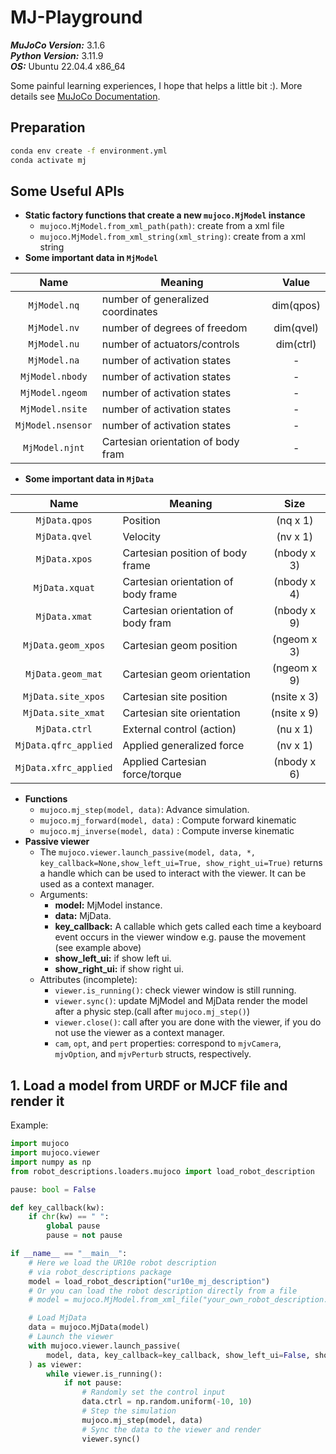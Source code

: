# MJ-Playground

**_MuJoCo Version:_** 3.1.6\
**_Python Version:_** 3.11.9\
**_OS:_** Ubuntu 22.04.4 x86_64

Some painful learning experiences, I hope that helps a little bit :).
More details see [MuJoCo Documentation](https://mujoco.readthedocs.io/en/stable/python.html#).

## Preparation

```bash
conda env create -f environment.yml
conda activate mj
```

## Some Useful APIs

- **Static factory functions that create a new `mujoco.MjModel` instance**
  - `mujoco.MjModel.from_xml_path(path)`: create from a xml file
  - `mujoco.MjModel.from_xml_string(xml_string)`: create from a xml string
- **Some important data in `MjModel`**

|       Name        | Meaning                            |   Value   |
| :---------------: | ---------------------------------- | :-------: |
|   `MjModel.nq`    | number of generalized coordinates  | dim(qpos) |
|   `MjModel.nv`    | number of degrees of freedom       | dim(qvel) |
|   `MjModel.nu`    | number of actuators/controls       | dim(ctrl) |
|   `MjModel.na`    | number of activation states        |     -     |
|  `MjModel.nbody`  | number of activation states        |     -     |
|  `MjModel.ngeom`  | number of activation states        |     -     |
|  `MjModel.nsite`  | number of activation states        |     -     |
| `MjModel.nsensor` | number of activation states        |     -     |
|  `MjModel.njnt`   | Cartesian orientation of body fram |     -     |

- **Some important data in `MjData`**

|         Name          | Meaning                             |    Size     |
| :-------------------: | ----------------------------------- | :---------: |
|     `MjData.qpos`     | Position                            |  (nq x 1)   |
|     `MjData.qvel`     | Velocity                            |  (nv x 1)   |
|     `MjData.xpos`     | Cartesian position of body frame    | (nbody x 3) |
|    `MjData.xquat`     | Cartesian orientation of body frame | (nbody x 4) |
|     `MjData.xmat`     | Cartesian orientation of body fram  | (nbody x 9) |
|  `MjData.geom_xpos`   | Cartesian geom position             | (ngeom x 3) |
|   `MjData.geom_mat`   | Cartesian geom orientation          | (ngeom x 9) |
|  `MjData.site_xpos`   | Cartesian site position             | (nsite x 3) |
|  `MjData.site_xmat`   | Cartesian site orientation          | (nsite x 9) |
|     `MjData.ctrl`     | External control (action)           |  (nu x 1)   |
| `MjData.qfrc_applied` | Applied generalized force           |  (nv x 1)   |
| `MjData.xfrc_applied` | Applied Cartesian force/torque      | (nbody x 6) |

- **Functions**
  - `mujoco.mj_step(model, data)`: Advance simulation.
  - `mujoco.mj_forward(model, data)` : Compute forward kinematic
  - `mujoco.mj_inverse(model, data)` : Compute inverse kinematic
- **Passive viewer**
  - The `mujoco.viewer.launch_passive(model, data, *, key_callback=None,show_left_ui=True, show_right_ui=True)` returns a handle which can be used to interact with the viewer. It can be used as a context manager.
  - Arguments:
    - **model:** MjModel instance.
    - **data:** MjData.
    - **key_callback:** A callable which gets called each time a keyboard event occurs in the viewer window e.g. pause the movement (see example above)
    - **show_left_ui:** if show left ui.
    - **show_right_ui:** if show right ui.
  - Attributes (incomplete):
    - `viewer.is_running()`: check viewer window is still running.
    - `viewer.sync()`: update MjModel and MjData render the model after a physic step.(call after `mujoco.mj_step()`)
    - `viewer.close()`: call after you are done with the viewer, if you do not use the viewer as a context manager.
    - `cam`, `opt`, and `pert` properties: correspond to `mjvCamera`, `mjvOption`, and `mjvPerturb` structs, respectively.

## 1. Load a model from URDF or MJCF file and render it

Example:

```python
import mujoco
import mujoco.viewer
import numpy as np
from robot_descriptions.loaders.mujoco import load_robot_description

pause: bool = False

def key_callback(kw):
    if chr(kw) == " ":
        global pause
        pause = not pause

if __name__ == "__main__":
    # Here we load the UR10e robot description
    # via robot_descriptions package
    model = load_robot_description("ur10e_mj_description")
    # Or you can load the robot description directly from a file
    # model = mujoco.MjModel.from_xml_file("your_own_robot_description.xml")

    # Load MjData
    data = mujoco.MjData(model)
    # Launch the viewer
    with mujoco.viewer.launch_passive(
        model, data, key_callback=key_callback, show_left_ui=False, show_right_ui=False
    ) as viewer:
        while viewer.is_running():
            if not pause:
                # Randomly set the control input
                data.ctrl = np.random.uniform(-10, 10)
                # Step the simulation
                mujoco.mj_step(model, data)
                # Sync the data to the viewer and render
                viewer.sync()

```
